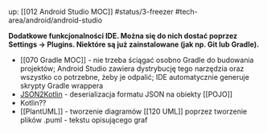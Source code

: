 up: [[012 Android Studio MOC]]
#status/3-freezer 
#tech-area/android/android-studio 

**Dodatkowe funkcjonalności IDE. Można się do nich dostać poprzez Settings -> Plugins. Niektóre są już zainstalowane (jak np. Git lub Gradle).**

- [[070 Gradle MOC]] - nie trzeba ściągać osobno Gradle do budowania projektów; Android Studio zawiera dystrybucję tego narzędzia oraz wszystko co potrzebne, żeby je odpalić; IDE automatycznie generuje skrypty Gradle wrappera
- [JSON2Kotlin](https://plugins.jetbrains.com/plugin/9960-json-to-kotlin-class-jsontokotlinclass-) - deserializacja formatu JSON na obiekty [[POJO]]
- Kotlin??
- [[PlantUML]] - tworzenie diagramów [[120 UML]] poprzez tworzenie plików .puml - tekstu opisującego graf